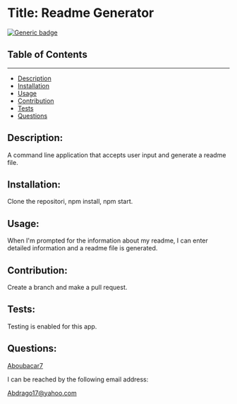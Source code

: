 # Title:      Readme Generator

  [![Generic badge](https://img.shields.io/badge/<License>-<MIT>-<COLOR>.svg)](https://shields.io/)

  

  ## Table of Contents
  ---------------------
  * [Description](##Description)
  * [Installation](##Installation)
  * [Usage](##Usage)
  * [Contribution](##Contribution)
  * [Tests](##Tests)
  * [Questions](##Questions)
  
   ## Description: 
   
   A command line application that accepts user input and generate a readme file.
   
   ## Installation:  
   
   Clone the repositori, npm install, npm start.
   
   ## Usage:  
   
   When I'm prompted for the information about my readme, I can enter detailed information and a readme file is generated.
   
   ## Contribution:  
   
   Create a branch and make a pull request.
   
   ## Tests:  
   
   Testing is enabled for this app.

   ## Questions:   
   
   [Aboubacar7](https://github.com/Aboubacar7)

   I can be reached by the following email address: 
   
   Abdrago17@yahoo.com 
  
  